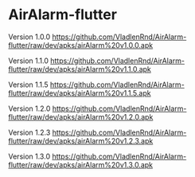 # AirAlarm-flutter

Version 1.0.0 https://github.com/VladlenRnd/AirAlarm-flutter/raw/dev/apks/airAlarm%20v1.0.0.apk

Version 1.1.0 https://github.com/VladlenRnd/AirAlarm-flutter/raw/dev/apks/airAlarm%20v1.1.0.apk

Version 1.1.5 https://github.com/VladlenRnd/AirAlarm-flutter/raw/dev/apks/airAlarm%20v1.1.5.apk

Version 1.2.0 https://github.com/VladlenRnd/AirAlarm-flutter/raw/dev/apks/airAlarm%20v1.2.0.apk

Version 1.2.3 https://github.com/VladlenRnd/AirAlarm-flutter/raw/dev/apks/airAlarm%20v1.2.3.apk

Version 1.3.0 https://github.com/VladlenRnd/AirAlarm-flutter/raw/dev/apks/airAlarm%20v1.3.0.apk
